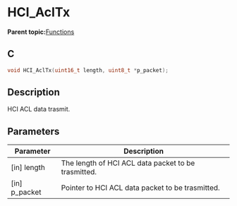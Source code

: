 # HCI\_AclTx

**Parent topic:**[Functions](GUID-2AF5C6F3-7213-41AE-BCA9-8AD362F84E5C.md)

## C

```c
void HCI_AclTx(uint16_t length, uint8_t *p_packet);
```

## Description

HCI ACL data trasmit.

## Parameters

|Parameter|Description|
|---------|-----------|
|\[in\] length|The length of HCI ACL data packet to be trasmitted.|
|\[in\] p\_packet|Pointer to HCI ACL data packet to be trasmitted.|

